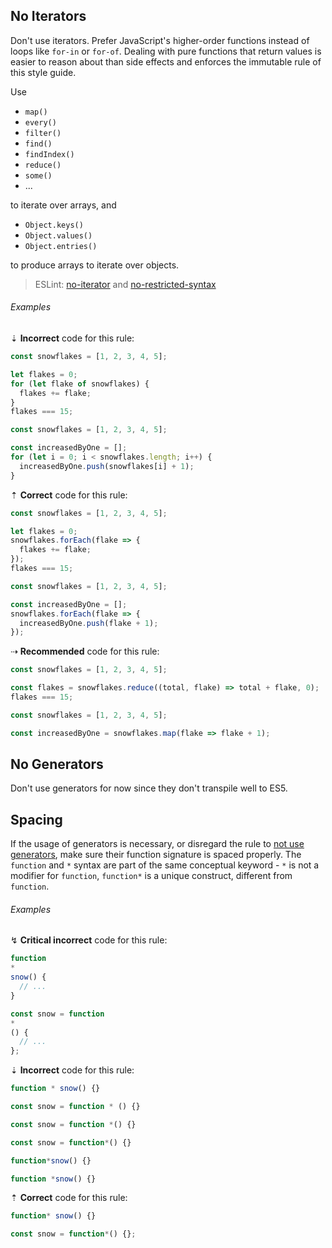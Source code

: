 <!--lint disable no-duplicate-headings-->

## No Iterators

Don't use iterators. Prefer JavaScript's higher-order functions instead of loops like `for-in` or `for-of`. Dealing with pure functions that return values is easier to reason about than side effects and enforces the immutable rule of this style guide.

Use

- `map()`
- `every()`
- `filter()`
- `find()`
- `findIndex()`
- `reduce()`
- `some()`
- ...

to iterate over arrays, and

- `Object.keys()`
- `Object.values()`
- `Object.entries()`

to produce arrays to iterate over objects.

> ESLint: [no-iterator][eslint/no-iterator] and [no-restricted-syntax][eslint/no-restricted-syntax]

###### Examples

⇣ **Incorrect** code for this rule:

```js
const snowflakes = [1, 2, 3, 4, 5];

let flakes = 0;
for (let flake of snowflakes) {
  flakes += flake;
}
flakes === 15;
```

```js
const snowflakes = [1, 2, 3, 4, 5];

const increasedByOne = [];
for (let i = 0; i < snowflakes.length; i++) {
  increasedByOne.push(snowflakes[i] + 1);
}
```

⇡ **Correct** code for this rule:

```js
const snowflakes = [1, 2, 3, 4, 5];

let flakes = 0;
snowflakes.forEach(flake => {
  flakes += flake;
});
flakes === 15;
```

```js
const snowflakes = [1, 2, 3, 4, 5];

const increasedByOne = [];
snowflakes.forEach(flake => {
  increasedByOne.push(flake + 1);
});
```

⇢ **Recommended** code for this rule:

```js
const snowflakes = [1, 2, 3, 4, 5];

const flakes = snowflakes.reduce((total, flake) => total + flake, 0);
flakes === 15;
```

```js
const snowflakes = [1, 2, 3, 4, 5];

const increasedByOne = snowflakes.map(flake => flake + 1);
```

## No Generators

Don't use generators for now since they don't transpile well to ES5.

## Spacing

If the usage of generators is necessary, or disregard the rule to [not use generators][no-generators], make sure their function signature is spaced properly. The `function` and `*` syntax are part of the same conceptual keyword - `*` is not a modifier for `function`, `function*` is a unique construct, different from `function`.

###### Examples

↯ **Critical incorrect** code for this rule:

<!--lint disable no-missing-blank-lines-->
<!-- prettier-ignore -->
```js
function
*
snow() {
  // ...
}
```

<!-- prettier-ignore -->
```js
const snow = function
*
() {
  // ...
};
```

⇣ **Incorrect** code for this rule:

<!-- prettier-ignore -->
```js
function * snow() {}
```

<!-- prettier-ignore -->
```js
const snow = function * () {}
```

<!-- prettier-ignore -->
```js
const snow = function *() {}
```

<!-- prettier-ignore -->
```js
const snow = function*() {}
```

<!-- prettier-ignore -->
```js
function*snow() {}
```

<!-- prettier-ignore -->
```js
function *snow() {}
```

<!--lint enable no-missing-blank-lines-->

⇡ **Correct** code for this rule:

```js
function* snow() {}
```

```js
const snow = function*() {};
```

[eslint/no-iterator]: https://eslint.org/docs/rules/no-iterator
[eslint/no-restricted-syntax]: https://eslint.org/docs/rules/no-restricted-syntax
[no-generators]: #no-generators
